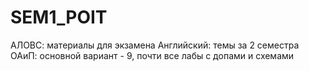 # SEM1_POIT

АЛОВС: материалы для экзамена
Английский: темы за 2 семестра
ОАиП: основной вариант - 9, почти все лабы с допами и схемами
